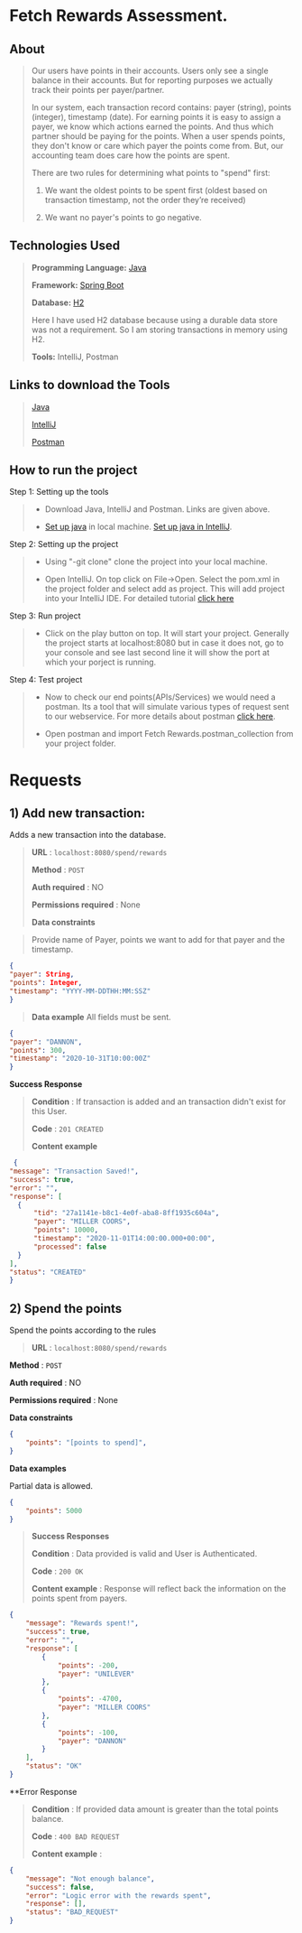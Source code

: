 # Fetch Rewards Assessment.

## About

> Our users have points in their accounts. Users only see a single balance in their accounts. But for reporting purposes we actually track their points per payer/partner. 
>
> In our system, each transaction record contains: payer (string), points (integer), timestamp (date). For earning points it is easy to assign a payer, we know which actions earned the points. And thus which partner should be paying for the points. When a user spends points, they don't know or care which payer the points come from. But, our accounting team does care how the points are spent. 
>
> There are two rules for determining what points to "spend" first:
>
> 1) We want the oldest points to be spent first (oldest based on transaction timestamp, not the order they’re received)
>
> 2) We want no payer's points to go negative.


## Technologies Used

> **Programming Language:** [Java](https://en.wikipedia.org/wiki/Java_(programming_language))
>
> **Framework:** [Spring Boot](https://www.tutorialspoint.com/spring_boot/spring_boot_introduction.htm)
>
> **Database:** [H2](https://en.wikipedia.org/wiki/H2_(DBMS))
>
> Here I have used H2 database because using a durable data store was not a requirement. So I am storing transactions in memory using H2.
>
> **Tools:** IntelliJ, Postman

## Links to download the Tools

> [Java](https://www.oracle.com/java/technologies/javase-jdk11-downloads.html)
>
> [IntelliJ](https://www.jetbrains.com/idea/download/#section=windows)
>
> [Postman](https://www.postman.com/downloads/)

## How to run the project

Step 1: Setting up the tools
> * Download Java, IntelliJ and Postman. Links are given above.
>
> * [Set up java](https://www.youtube.com/watch?v=1ZbHHLobt8A) in local machine. [Set up java in IntelliJ](https://www.youtube.com/watch?v=L7IZ6Ckujbw).
> 

Step 2: Setting up the project
> * Using "-git clone" clone the project into your local machine.
>
> * Open IntelliJ. On top click on File->Open. Select the pom.xml in the project folder and select add as project. This will add project into your IntelliJ IDE.
For detailed tutorial [click here](https://vaadin.com/learn/tutorials/modern-web-apps-with-spring-boot-and-vaadin/importing-running-and-debugging-a-java-maven-project-in-intellij-idea)
> 

Step 3: Run project
> * Click on the play button on top. It will start your project. Generally the project starts at localhost:8080  but in case it does not, go to your console and see last second line it will show the port at which your porject is running.
>

Step 4: Test project
> * Now to check our end points(APIs/Services) we would need a postman. Its a tool that will simulate various types of request sent to our webservice. For more details about postman [click here](https://www.postman.com/api-platform/).
>
> * Open postman and import Fetch Rewards.postman_collection from your project folder. 
> 

# Requests

## 1) Add new transaction: 

Adds a new transaction into the database.

>**URL** : `localhost:8080/spend/rewards`
>
>**Method** : `POST`
>
>**Auth required** : NO
>
>**Permissions required** : None
>
>**Data constraints**

>Provide name of Payer, points we want to add for that payer and the timestamp.

```json
{ 
"payer": String, 
"points": Integer, 
"timestamp": "YYYY-MM-DDTHH:MM:SSZ" 
}
```

>**Data example** All fields must be sent.

```json
{ 
"payer": "DANNON",
"points": 300,
"timestamp": "2020-10-31T10:00:00Z"
}
```
   
**Success Response**

>**Condition** : If transaction is added and an transaction didn't exist for this User.
>
>**Code** : `201 CREATED`
>
>**Content example**

```json
 {
"message": "Transaction Saved!",
"success": true,
"error": "",
"response": [
  {
      "tid": "27a1141e-b8c1-4e0f-aba8-8ff1935c604a",
      "payer": "MILLER COORS",
      "points": 10000,
      "timestamp": "2020-11-01T14:00:00.000+00:00",
      "processed": false
  }
],
"status": "CREATED"
}
```

## 2) Spend the points

Spend the points according to the rules

>**URL** : `localhost:8080/spend/rewards`
>
**Method** : `POST`
>
**Auth required** : NO
>
**Permissions required** : None
>
**Data constraints**
>
```json
{
    "points": "[points to spend]",
}
```

**Data examples**
>
Partial data is allowed.

```json
{
    "points": 5000
}
```

>**Success Responses**
>
>**Condition** : Data provided is valid and User is Authenticated.
>
>**Code** : `200 OK`
>
>**Content example** : Response will reflect back the information on the points spent from payers. 

```json
{
    "message": "Rewards spent!",
    "success": true,
    "error": "",
    "response": [
        {
            "points": -200,
            "payer": "UNILEVER"
        },
        {
            "points": -4700,
            "payer": "MILLER COORS"
        },
        {
            "points": -100,
            "payer": "DANNON"
        }
    ],
    "status": "OK"
}
```

**Error Response

>**Condition** : If provided data amount is greater than the total points balance.
>
>**Code** : `400 BAD REQUEST`
>
>**Content example** :

```json
{
    "message": "Not enough balance",
    "success": false,
    "error": "Logic error with the rewards spent",
    "response": [],
    "status": "BAD_REQUEST"
}
```








